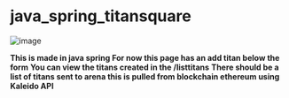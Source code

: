 # java_spring_titansquare

![image](https://user-images.githubusercontent.com/1997542/191263854-a4adeba1-3838-4985-88f4-2e45b1076222.png)

**This is made in java spring  For now this page has an add titan below the form**
**You can view the titans created in the /listtitans**
**There should be a list of titans sent to arena this is pulled from blockchain ethereum using Kaleido API**
